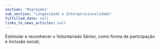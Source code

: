 ```yaml
---
section: 'Migrações'
sub_section: "Longevidade e Intergeracionalidade"
fulfilled_date: null
links_to_news_articles: null
---
```


Estimular e reconhecer o Voluntariado Sénior, como forma de participação e inclusão social;